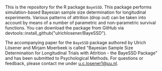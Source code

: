 This is the repository for the R package `BayeSSD`. This package performs simulation-based Bayesian sample size determination for longitudinal experiments. Various patterns of attrition (drop out) can be taken into account by means of a number of parametric and non-parametric survival functions. 
You can download the package from GitHub via devtools::install_github("ulrichlosener/BayeSSD").

The accompanying paper for the `BayeSSD` package authored by Ulrich Lösener and Mirjam Moerbeek is called "Bayesian Sample Size Determination for Longitudinal Trials with Attrition - the BayeSSD Package" and has been submitted to Psychological Methods.
For questions or feedback, please contact me under u.c.losener1@uu.nl.
